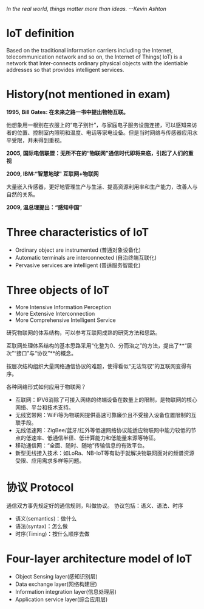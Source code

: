 *In the real world, things matter more than ideas.  --Kevin Ashton*

# IoT definition
Based on the traditional information carriers including the Internet, telecommunication network and so on, the Internet of  Things( IoT) is a network that Inter-connects ordinary physical objects with the identiable addresses so that provides intelligent services.
# History(not mentioned in exam)
**1995, Bill Gates: 在未来之路一书中提出物物互联。**

他想象用一根别在衣服上的“电子别针”，与家庭电子服务设施连接，可以感知来访者的位置、控制室内照明和温度、电话等家电设备。但是当时网络与传感器应用水平受限，并未得到重视。

**2005, 国际电信联盟：无所不在的“物联网”通信时代即将来临，引起了人们的重视**

**2009, IBM:“智慧地球" 互联网+物联网**

大量嵌入传感器，更好地管理生产与生活、提高资源利用率和生产能力，改善人与自然的关系。

**2009, 温总理提出：“感知中国”**
# Three characteristics of IoT
- Ordinary object are instrumented (普通对象设备化)
- Automatic terminals are interconnected (自治终端互联化)
- Pervasive services are intelligent (普适服务智能化)

# Three objects of IoT
- More Intensive Information Perception
- More Extensive Interconnection
- More Comprehensive Intelligent Service 

研究物联网的体系结构，可以参考互联网成熟的研究方法和思路。

互联网处理体系结构的基本思路采用“化整为0、分而治之”的方法，提出了**“层次”“接口”与“协议”**的概念。

按层次结构组织大量网络通信协议的难题，使得看似“无法驾驭”的互联网变得有序。

各种网络形式如何应用于物联网？

- 互联网：IPV6消除了可接入网络的终端设备在数量上的限制，是物联网的核心网络、平台和技术支持。
- 无线宽带网：WiFi等为物联网提供高速可靠廉价且不受接入设备位置限制的互联手段。
- 无线低速网：ZigBee/蓝牙/红外等低速网络协议能适应物联网中能力较低的节点的低速率、低通信半径、低计算能力和低能量来源等特征。
- 移动通信网：“全面、随时、随地”传输信息的有效平台。
- 新型无线接入技术：如LoRa、NB-IoT等有助于就解决物联网面对的频谱资源受限、应用需求多样等问题。
# 协议 Protocol
通信双方事先规定好的通信规则，叫做协议。
协议包括：语义、语法、时序
- 语义(semantics)：做什么
- 语法(syntax)：怎么做
- 时序(Timing)：按什么顺序去做
# Four-layer architecture model of IoT
- Object Sensing layer(感知识别层)
- Data exchange layer(网络构建层)
- Information integration layer(信息处理层)
- Application service layer(综合应用层)